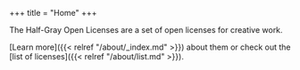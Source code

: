 +++
title = "Home"
+++

The Half-Gray Open Licenses are a set of open licenses for creative work.

[Learn more]({{< relref "/about/_index.md" >}}) about them or check out the [list of licenses]({{< relref "/about/list.md" >}}).